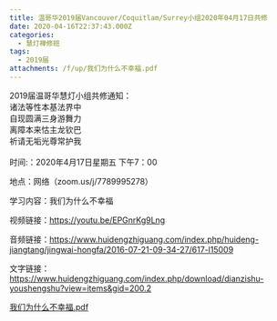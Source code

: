 ```yaml
---
title: 温哥华2019届Vancouver/Coquitlam/Surrey小组2020年04月17日共修
date: 2020-04-16T22:37:43.000Z
categories:
  - 慧灯禅修班
tags:
  - 2019届
attachments: /f/up/我们为什么不幸福.pdf
---
```

2019届温哥华慧灯小组共修通知：\
诸法等性本基法界中\
自现圆满三身游舞力\
离障本来怙主龙钦巴\
祈请无垢光尊常护我\
\
时间:：2020年4月17日星期五 下午7：00

地点：网络（zoom.us/j/7789995278）

学习内容：我们为什么不幸福

视频链接：https://youtu.be/EPGnrKg9Lng

音频链接：https://www.huidengzhiguang.com/index.php/huideng-jiangtang/jingwai-hongfa/2016-07-21-09-34-27/617-l15009

文字链接：https://www.huidengzhiguang.com/index.php/download/dianzishu-youshengshu?view=items&gid=200.2

[我们为什么不幸福.pdf](http://huidengchanxiu.net/hdv/f/up/我们为什么不幸福.pdf)